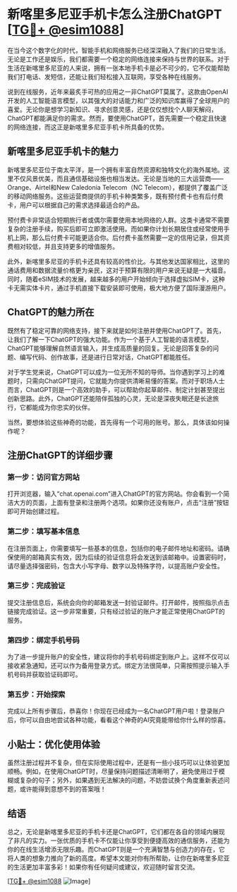# 新喀里多尼亚手机卡怎么注册ChatGPT [[TG💪+ @esim1088](https://t.me/s/esim1088)]

在当今这个数字化的时代，智能手机和网络服务已经深深融入了我们的日常生活。无论是工作还是娱乐，我们都需要一个稳定的网络连接来保持与世界的联系。对于生活在新喀里多尼亚的人来说，拥有一张本地手机卡是必不可少的，它不仅能帮助我们打电话、发短信，还能让我们轻松接入互联网，享受各种在线服务。

说到在线服务，近年来最炙手可热的应用之一非ChatGPT莫属了。这款由OpenAI开发的人工智能语言模型，以其强大的对话能力和广泛的知识库赢得了全球用户的喜爱。无论你是想学习新知识、寻求创意灵感，还是仅仅想找个人聊天解闷，ChatGPT都能满足你的需求。然而，要使用ChatGPT，首先需要一个稳定且快速的网络连接，而这正是新喀里多尼亚手机卡所具备的优势。

## 新喀里多尼亚手机卡的魅力

新喀里多尼亚位于南太平洋，是一个拥有丰富自然资源和独特文化的海外属地。这里不仅风景优美，而且通信基础设施也相当发达。无论是当地的三大运营商——Orange、Airtel和New Caledonia Telecom（NC Telecom），都提供了覆盖广泛的移动网络服务。这些运营商提供的手机卡种类繁多，既有预付费卡也有后付费卡，用户可以根据自己的需求选择最适合的产品。

预付费卡非常适合短期旅行者或偶尔需要使用本地网络的人群。这类卡通常不需要复杂的注册手续，购买后即可立即激活使用。而如果你计划长期居住或经常使用手机上网，那么后付费卡可能更适合你。后付费卡虽然需要一定的信用记录，但其资费相对较低，并且支持更多的增值服务。

此外，新喀里多尼亚的手机卡还具有较高的性价比。与其他发达国家相比，这里的通话费用和数据流量价格更为亲民，这对于预算有限的用户来说无疑是一大福音。同时，随着eSIM技术的发展，越来越多的用户开始倾向于选择虚拟SIM卡，这种卡无需实体卡片，通过手机直接下载安装即可使用，极大地方便了国际漫游用户。

## ChatGPT的魅力所在

既然有了稳定可靠的网络支持，接下来就是如何注册并使用ChatGPT了。首先，让我们了解一下ChatGPT的强大功能。作为一个基于人工智能的语言模型，ChatGPT能够理解自然语言输入，并生成高质量的回复。无论是回答复杂的问题、编写代码、创作故事，还是进行日常对话，ChatGPT都能胜任。

对于学生党来说，ChatGPT可以成为一位无所不知的导师。当你遇到学习上的难题时，只需向ChatGPT提问，它就能为你提供清晰易懂的答案。而对于职场人士而言，ChatGPT则是一个高效的助手，可以帮助你起草邮件、制定计划甚至提出创新思路。此外，ChatGPT还能陪伴孤独的心灵，无论是深夜失眠还是长途旅行，它都能成为你忠实的伙伴。

当然，要想体验这些神奇的功能，首先得有一个可用的账号。那么，具体该如何操作呢？

## 注册ChatGPT的详细步骤

### 第一步：访问官方网站

打开浏览器，输入“chat.openai.com”进入ChatGPT的官方网站。你会看到一个简洁大方的页面，上面有登录和注册两个选项。如果你还没有账户，点击“注册”按钮即可开始创建过程。

### 第二步：填写基本信息

在注册页面上，你需要填写一些基本的信息，包括你的电子邮件地址和密码。请确保使用的邮箱真实有效，因为后续的验证信息将会发送到该邮箱中。设置密码时，请尽量选择强密码，包含大小写字母、数字以及特殊字符，以提高账户安全性。

### 第三步：完成验证

提交注册信息后，系统会向你的邮箱发送一封验证邮件。打开邮件，按照指示点击链接完成验证。这一步非常重要，只有经过验证的账户才能正常使用ChatGPT的服务。

### 第四步：绑定手机号码

为了进一步提升账户的安全性，建议将你的手机号码绑定到账户上。这样不仅可以接收紧急通知，还可以作为备用登录方式。绑定方法很简单，只需按照提示输入手机号码并获取验证码即可。

### 第五步：开始探索

完成以上所有步骤后，恭喜你！你现在已经成为一名ChatGPT用户啦！登录账户后，你可以自由地尝试各种功能，看看这个神奇的AI究竟能带给你什么样的惊喜。

## 小贴士：优化使用体验

虽然注册过程并不复杂，但在实际使用过程中，还是有一些小技巧可以让体验更加顺畅。例如，在使用ChatGPT时，尽量保持问题描述清晰明了，避免使用过于模糊或复杂的句子；另外，如果遇到无法解决的问题，不妨尝试换个角度重新表述问题，或许能得到意想不到的答案哦！

## 结语

总之，无论是新喀里多尼亚的手机卡还是ChatGPT，它们都在各自的领域内展现了非凡的实力。一张优质的手机卡不仅能让你享受到便捷高效的通信服务，还能为你的在线生活增添无限乐趣。而ChatGPT则是一个充满智慧与创造力的存在，它将人类的想象力推向了新的高度。希望本文能对你有所帮助，让你在新喀里多尼亚的生活更加丰富多彩！如果你有任何疑问或建议，欢迎随时留言交流。

[[TG💪+ @esim1088](https://t.me/s/esim1088) ![Image](https://i.postimg.cc/4NQfJmqS/Snipaste-2025-05-13-00-14-12.png)]